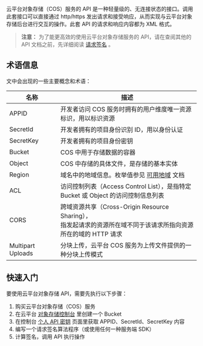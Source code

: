 云平台对象存储（COS）服务的 API 是一种轻量级的、无连接状态的接口。调用此套接口可以直接通过 http/https 发出请求和接受响应，从而实现与云平台对象存储后台进行交互的操作。此套 API 的请求和响应内容都为 XML 格式。
>**注意：**
>为了能更高效的使用云平台对象存储服务的 API，请在查阅其他的 API 文档之前，先详细阅读 [请求签名](https://github.com/ccbcloud/cos-api/blob/master/请求签名.md) 。

## 术语信息
文中会出现的一些主要概念和术语：
<style rel="stylesheet">
table th:nth-of-type(1) {
width: 150px;	
}
table th:nth-of-type(2) {
width:550px;	
}
</style>

|名称|	描述|
|---|---|
| APPID	|开发者访问 COS 服务时拥有的用户维度唯一资源标识，用以标识资源|
| SecretId | 开发者拥有的项目身份识别 ID，用以身份认证|
| SecretKey	| 开发者拥有的项目身份密钥|
| Bucket|	 COS 中用于存储数据的容器|
| Object|	 COS 中存储的具体文件，是存储的基本实体|
| Region|	域名中的地域信息。枚举值参见 [可用地域](http://tcecqpoc.fsphere.cn/document/product/436/6224) 文档 |
| ACL |	访问控制列表（Access Control List），是指特定 Bucket 或 Object 的访问控制信息列表|
| CORS | 跨域资源共享（Cross-Origin Resource Sharing），<br>指发起请求的资源所在域不同于该请求所指向资源所在的域的 HTTP 请求|
| Multipart Uploads |分块上传，云平台 COS 服务为上传文件提供的一种分块上传模式|
## 快速入门

要使用云平台对象存储 API，需要先执行以下步骤：

1. 购买云平台对象存储（COS）服务
2. 在云平台 [对象存储控制台](http://console.tcecqpoc.fsphere.cn/cos4/index) 里创建一个 Bucket
2. 在控制台 [个人 API 密钥](http://console.tcecqpoc.fsphere.cn/capi) 页面里获取 APPID、SecretId、SecretKey 内容
2. 编写一个请求签名算法程序（或使用任何一种服务端 SDK）
3. 计算签名，调用 API 执行操作
